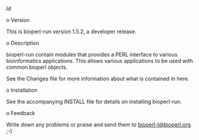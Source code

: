 $Id$

o Version

 This is bioperl-run version 1.5.2, a developer release.

o Description 
 
 bioperl-run contain modules that provides a PERL interface to various
 bioinformatics applications. This allows various applications to be
 used with common bioperl objects.

 See the Changes file for more information about what is contained in
 here.

o Installation

 See the accompanying INSTALL file for details on installing
 bioperl-run.
 
o Feedback

Write down any problems or praise and send them to 
bioperl-l@bioperl.org  ;-)

